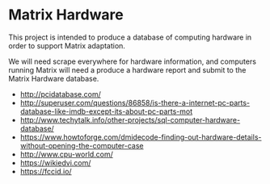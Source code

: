 Matrix Hardware
===============

This project is intended to produce a database of computing hardware in order to support Matrix adaptation.

We will need scrape everywhere for hardware information, and computers running Matrix will need a produce a hardware 
report and submit to the Matrix Hardware database.

* http://pcidatabase.com/
* http://superuser.com/questions/86858/is-there-a-internet-pc-parts-database-like-imdb-except-its-about-pc-parts-mot
* http://www.techytalk.info/other-projects/sql-computer-hardware-database/
* https://www.howtoforge.com/dmidecode-finding-out-hardware-details-without-opening-the-computer-case
* http://www.cpu-world.com/
* https://wikiedvi.com/
* https://fccid.io/
